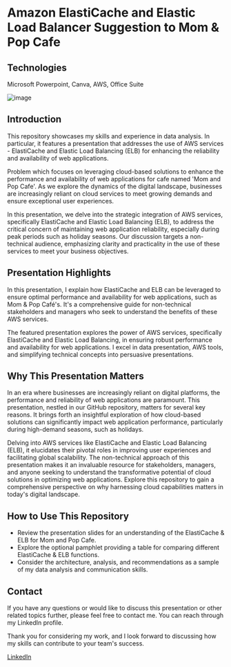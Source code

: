 # Amazon ElastiCache and Elastic Load Balancer Suggestion to Mom & Pop Cafe
## Technologies
Microsoft Powerpoint, Canva, AWS, Office Suite

![image](https://github.com/ketanksagar/AWS_ElastiCache_ELB_usecase/assets/117306864/3b417bd8-3a86-4635-bb7a-dbb2961f4542)

## Introduction


This repository showcases my skills and experience in data analysis. In particular, it features a presentation that addresses the use of AWS services - ElastiCache and Elastic Load Balancing (ELB) for enhancing the reliability and availability of web applications.

Problem which focuses on leveraging cloud-based solutions to enhance the performance and availability of web applications for cafe named 'Mom and Pop Cafe'. As we explore the dynamics of the digital landscape, businesses are increasingly reliant on cloud services to meet growing demands and ensure exceptional user experiences.

In this presentation, we delve into the strategic integration of AWS services, specifically ElastiCache and Elastic Load Balancing (ELB), to address the critical concern of maintaining web application reliability, especially during peak periods such as holiday seasons. Our discussion targets a non-technical audience, emphasizing clarity and practicality in the use of these services to meet your business objectives.


## Presentation Highlights

In this presentation, I explain how ElastiCache and ELB can be leveraged to ensure optimal performance and availability for web applications, such as Mom & Pop Café's. It's a comprehensive guide for non-technical stakeholders and managers who seek to understand the benefits of these AWS services.

The featured presentation explores the power of AWS services, specifically ElastiCache and Elastic Load Balancing, in ensuring robust performance and availability for web applications. I excel in data presentation, AWS tools, and simplifying technical concepts into persuasive presentations.

## Why This Presentation Matters

In an era where businesses are increasingly reliant on digital platforms, the performance and reliability of web applications are paramount. This presentation, nestled in our GitHub repository, matters for several key reasons. It brings forth an insightful exploration of how cloud-based solutions can significantly impact web application performance, particularly during high-demand seasons, such as holidays. 

Delving into AWS services like ElastiCache and Elastic Load Balancing (ELB), it elucidates their pivotal roles in improving user experiences and facilitating global scalability. The non-technical approach of this presentation makes it an invaluable resource for stakeholders, managers, and anyone seeking to understand the transformative potential of cloud solutions in optimizing web applications. Explore this repository to gain a comprehensive perspective on why harnessing cloud capabilities matters in today's digital landscape.

## How to Use This Repository

- Review the presentation slides for an understanding of the ElastiCache & ELB for Mom and Pop Cafe.
- Explore the optional pamphlet providing a table for comparing different ElastiCache & ELB functions.
- Consider the architecture, analysis, and recommendations as a sample of my data analysis and communication skills.

## Contact

If you have any questions or would like to discuss this presentation or other related topics further, please feel free to contact me. You can reach through my LinkedIn profile.

Thank you for considering my work, and I look forward to discussing how my skills can contribute to your team's success.

[LinkedIn](https://www.linkedin.com/in/ketan-ksagar/)



